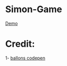 # Simon-Game
 
[Demo](https://iabrar.github.io/Simon-Game/)

# Credit:
1- [ballons codepen](https://codepen.io/JeffreyTaylor/pen/jzohC)
